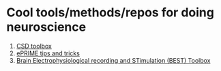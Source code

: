 # Cool tools/methods/repos for doing neuroscience


1. [CSD toolbox](https://psychophysiology.cpmc.columbia.edu/software/CSDtoolbox/tutorial.html)
2. [ePRIME tips and tricks](https://www.e-primer.com/)
3. [Brain Electrophysiological recording and STimulation (BEST) Toolbox](https://best-toolbox.github.io/wiki/)
